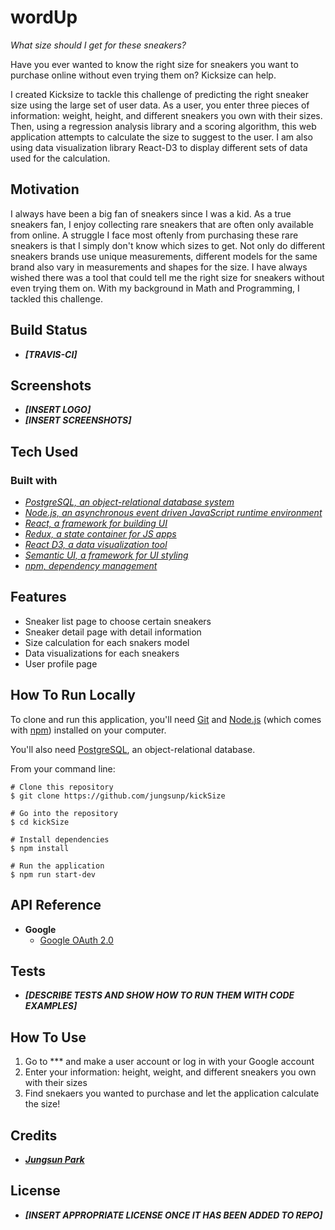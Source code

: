 # wordUp

*What size should I get for these sneakers?*

Have you ever wanted to know the right size for sneakers you want to purchase online without even trying them on? Kicksize can help.

I created Kicksize to tackle this challenge of predicting the right sneaker size using the large set of user data. As a user, you enter three pieces of information: weight, height, and different sneakers you own with their sizes. Then, using a regression analysis library and a scoring algorithm, this web application attempts to calculate the size to suggest to the user. I am also using data visualization library React-D3 to display different sets of data used for the calculation.

## Motivation

I always have been a big fan of sneakers since I was a kid. As a true sneakers fan, I enjoy collecting rare sneakers that are often only available from online. A struggle I face most oftenly from purchasing these rare sneakers is that I simply don't know which sizes to get. Not only do different sneakers brands use unique measurements, different models for the same brand also vary in measurements and shapes for the size. I have always wished there was a tool that could tell me the right size for sneakers without even trying them on. With my background in Math and Programming, I tackled this challenge.

## Build Status

* **_[TRAVIS-CI]_**

## Screenshots

* **_[INSERT LOGO]_**
* **_[INSERT SCREENSHOTS]_**

## Tech Used

### Built with

* *[PostgreSQL, an object-relational database system](https://www.postgresql.org/)*
* *[Node.js, an asynchronous event driven JavaScript runtime environment](https://nodejs.org/en/)*
* *[React, a framework for building UI](https://reactjs.org/)*
* *[Redux, a state container for JS apps](http://redux.js.org/)*
* *[React D3, a data visualization tool](http://www.reactd3.org/)*
* *[Semantic UI, a framework for UI styling](https://semantic-ui.com/)*
* *[npm, dependency management](https://www.npmjs.com/)*

## Features

* Sneaker list page to choose certain sneakers
* Sneaker detail page with detail information
* Size calculation for each snakers model
* Data visualizations for each sneakers
* User profile page

## How To Run Locally

To clone and run this application, you'll need [Git](https://git-scm.com/) and [Node.js](https://nodejs.org/en/download/) (which comes with [npm](https://www.npmjs.com/)) installed on your computer.

You'll also need [PostgreSQL](https://www.postgresql.org/download/), an object-relational database.

From your command line:
```
# Clone this repository
$ git clone https://github.com/jungsunp/kickSize

# Go into the repository
$ cd kickSize

# Install dependencies
$ npm install

# Run the application
$ npm run start-dev
```

## API Reference

* **Google**
  * [Google OAuth 2.0](https://developers.google.com/identity/protocols/OAuth2)

## Tests

* **_[DESCRIBE TESTS AND SHOW HOW TO RUN THEM WITH CODE EXAMPLES]_**

## How To Use

1. Go to *** and make a user account or log in with your Google account
2. Enter your information: height, weight, and different sneakers you own with their sizes
3. Find snekaers you wanted to purchase and let the application calculate the size!

## Credits

* **_[Jungsun Park](https://github.com/jungsunp)_**

## License

* **_[INSERT APPROPRIATE LICENSE ONCE IT HAS BEEN ADDED TO REPO]_**
